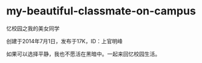 # my-beautiful-classmate-on-campus
忆校园之我的美女同学

创建于2014年7月1日，发布于17K，ID：上官明峰

如果可以选择平静，我也不愿活在黑暗中。一起来回忆校园生活。


